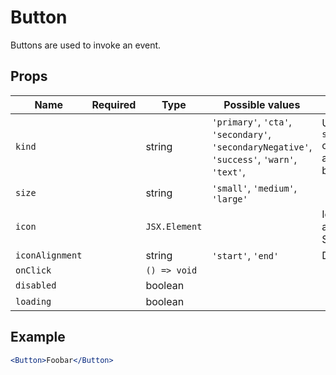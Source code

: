 # Button

Buttons are used to invoke an event.

## Props

| Name            | Required | Type          | Possible values                                                                              | Notes                                                            |
| --------------- | -------- | ------------- | -------------------------------------------------------------------------------------------- | ---------------------------------------------------------------- |
| `kind`          |          | string        | `'primary'`, `'cta'`, `'secondary'`, `'secondaryNegative'`, `'success'`, `'warn'`, `'text'`, | Use `secondaryNegative` only if you have an off white background |
| `size`          |          | string        | `'small'`, `'medium'`, `'large'`                                                             |                                                                  |
| `icon`          |          | `JSX.Element` |                                                                                              | Icon _must_ contain a height in the SVG to show up.              |
| `iconAlignment` |          | string        | `'start'`, `'end'`                                                                           | Defaults to `start`                                              |
| `onClick`       |          | `() => void`  |                                                                                              |                                                                  |
| `disabled`      |          | boolean       |                                                                                              |                                                                  |
| `loading`       |          | boolean       |                                                                                              |                                                                  |

## Example

```jsx
<Button>Foobar</Button>
```
